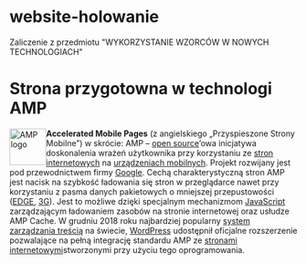 # website-holowanie

Zaliczenie z przedmiotu "WYKORZYSTANIE WZORCÓW W NOWYCH TECHNOLOGIACH"

# Strona przygotowna w technologi AMP

<p><img style="float: left;" src="https://developers.google.com/static/amp/cache/images/AMP-Brand-Blue-Icon-64_480.png?hl=pl" alt="AMP logo" width="64" height="64" /><strong><span lang="en">Accelerated Mobile Pages</span></strong> (z angielskiego &bdquo;Przyspieszone Strony Mobilne&rdquo;) w skr&oacute;cie: <span lang="en">AMP</span> &ndash; <a title="Otwarte oprogramowanie" href="https://pl.wikipedia.org/wiki/Otwarte_oprogramowanie"><span lang="en">open source</span></a>&rsquo;owa inicjatywa doskonalenia wrażeń użytkownika przy korzystaniu ze <a title="Strona internetowa" href="https://pl.wikipedia.org/wiki/Strona_internetowa">stron internetowych</a> na <a title="Urządzenie mobilne" href="https://pl.wikipedia.org/wiki/Urz%C4%85dzenie_mobilne">urządzeniach mobilnych</a>. Projekt rozwijany jest pod przewodnictwem firmy <a title="Google" href="https://pl.wikipedia.org/wiki/Google">Google</a><sup id="cite_ref-1" class="reference"></sup>. Cechą charakterystyczną stron <span lang="en">AMP</span> jest nacisk na szybkość ładowania się stron w przeglądarce nawet przy korzystaniu z pasma danych pakietowych o mniejszej przepustowości (<a title="Enhanced Data Rates for GSM Evolution" href="https://pl.wikipedia.org/wiki/Enhanced_Data_Rates_for_GSM_Evolution">EDGE</a>, <a title="3G" href="https://pl.wikipedia.org/wiki/3G">3G</a>). Jest to możliwe dzięki specjalnym mechanizmom <a title="JavaScript" href="https://pl.wikipedia.org/wiki/JavaScript">JavaScript</a> zarządzającym ładowaniem zasob&oacute;w na stronie internetowej oraz usłudze <span lang="en">AMP Cache</span>. W grudniu 2018 roku najbardziej popularny <a title="System zarządzania treścią" href="https://pl.wikipedia.org/wiki/System_zarz%C4%85dzania_tre%C5%9Bci%C4%85">system zarządzania treścią</a> na świecie, <a title="WordPress" href="https://pl.wikipedia.org/wiki/WordPress">WordPress</a> udostępnił oficjalne rozszerzenie pozwalające na pełną integrację standardu <span lang="en">AMP</span> ze <a title="Strona internetowa" href="https://pl.wikipedia.org/wiki/Strona_internetowa">stronami internetowymi</a>stworzonymi przy użyciu tego oprogramowania<sup id="cite_ref-2" class="reference"></sup>.</p>
